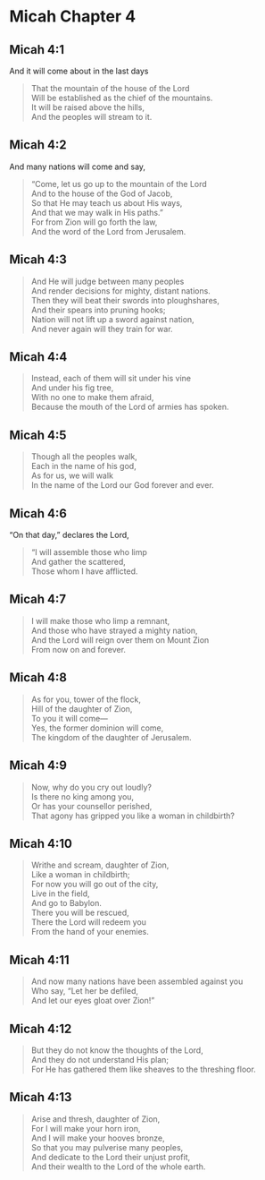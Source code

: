 # Micah Chapter 4

## Micah 4:1

And it will come about in the last days

> That the mountain of the house of the Lord  
> Will be established as the chief of the mountains.  
> It will be raised above the hills,  
> And the peoples will stream to it.

## Micah 4:2

And many nations will come and say,

> “Come, let us go up to the mountain of the Lord  
> And to the house of the God of Jacob,  
> So that He may teach us about His ways,  
> And that we may walk in His paths.”  
> For from Zion will go forth the law,  
> And the word of the Lord from Jerusalem.

## Micah 4:3

> And He will judge between many peoples  
> And render decisions for mighty, distant nations.  
> Then they will beat their swords into ploughshares,  
> And their spears into pruning hooks;  
> Nation will not lift up a sword against nation,  
> And never again will they train for war.

## Micah 4:4

> Instead, each of them will sit under his vine  
> And under his fig tree,  
> With no one to make them afraid,  
> Because the mouth of the Lord of armies has spoken.

## Micah 4:5

> Though all the peoples walk,  
> Each in the name of his god,  
> As for us, we will walk  
> In the name of the Lord our God forever and ever.

## Micah 4:6

“On that day,” declares the Lord,

> “I will assemble those who limp  
> And gather the scattered,  
> Those whom I have afflicted.

## Micah 4:7

> I will make those who limp a remnant,  
> And those who have strayed a mighty nation,  
> And the Lord will reign over them on Mount Zion  
> From now on and forever.

## Micah 4:8

> As for you, tower of the flock,  
> Hill of the daughter of Zion,  
> To you it will come—  
> Yes, the former dominion will come,  
> The kingdom of the daughter of Jerusalem.

## Micah 4:9

> Now, why do you cry out loudly?  
> Is there no king among you,  
> Or has your counsellor perished,  
> That agony has gripped you like a woman in childbirth?

## Micah 4:10

> Writhe and scream, daughter of Zion,  
> Like a woman in childbirth;  
> For now you will go out of the city,  
> Live in the field,  
> And go to Babylon.  
> There you will be rescued,  
> There the Lord will redeem you  
> From the hand of your enemies.

## Micah 4:11

> And now many nations have been assembled against you  
> Who say, “Let her be defiled,  
> And let our eyes gloat over Zion!”

## Micah 4:12

> But they do not know the thoughts of the Lord,  
> And they do not understand His plan;  
> For He has gathered them like sheaves to the threshing floor.

## Micah 4:13

> Arise and thresh, daughter of Zion,  
> For I will make your horn iron,  
> And I will make your hooves bronze,  
> So that you may pulverise many peoples,  
> And dedicate to the Lord their unjust profit,  
> And their wealth to the Lord of the whole earth.

